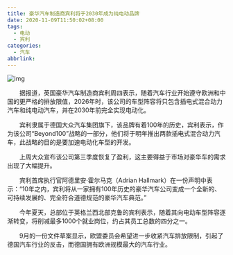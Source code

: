 ```yaml
---
title: 豪华汽车制造商宾利将于2030年成为纯电动品牌
date: 2020-11-09T11:50:02+08:00
tags:
  - 电动
  - 宾利
categories:
  - 汽车
abbrlink:
---
```


![img](https://cdn.jsdelivr.net/gh/yakeing/Documentation@main/Hexo/images/2bb7-kcpxnwv7293780.png)

　　据报道，英国豪华汽车制造商宾利周四表示，随着汽车行业开始遵守欧洲和中国的更严格的排放限值，2026年时，该公司的车型阵容将只包含插电式混合动力汽车和纯电动汽车，并在2030年前完全实现电动化。

　　宾利隶属于德国大众汽车集团旗下，该品牌有着100年的历史，宾利表示，作为该公司“Beyond100”战略的一部分，他们将于明年推出两款插电式混合动力汽车，此战略的目的是要加速电动化车型的开发。

　　上周大众宣布该公司第三季度恢复了盈利，这主要得益于市场对豪华车的需求出现了大幅提升。

　　宾利首席执行官阿德里安·霍尔马克（Adrian Hallmark）在一份声明中表示：“10年之内，宾利将从一家拥有100年历史的豪华汽车公司变成一个全新的、可持续发展的、完全符合道德规范的豪华汽车典范。”

　　今年夏天，总部位于英格兰西北部克鲁的宾利表示，随着其向电动车型阵容逐渐转变，将削减最多1000个就业岗位，约占其员工总数的四分之一。

　　9月的一份文件草案显示，欧盟委员会希望进一步收紧汽车排放限制，引起了德国汽车行业的反击，而德国拥有欧洲规模最大的汽车行业。